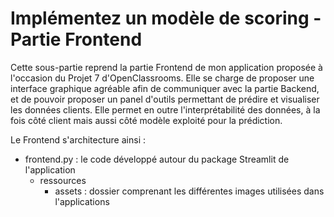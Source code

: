 # Implémentez un modèle de scoring - Partie Frontend

Cette sous-partie reprend la partie Frontend de mon application proposée à l'occasion du Projet 7 d'OpenClassrooms. Elle se charge de proposer une interface graphique agréable afin de communiquer avec la partie Backend, et de pouvoir proposer un panel d'outils permettant de prédire et visualiser les données clients. Elle permet en outre l'interprétabilité des données, à la fois côté client mais aussi côté modèle exploité pour la prédiction.  
  
Le Frontend s'architecture ainsi :  
   - frontend.py : le code développé autour du package Streamlit de l'application
      - ressources
         - assets : dossier comprenant les différentes images utilisées dans l'applications
